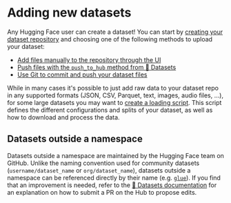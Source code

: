 # Adding new datasets

Any Hugging Face user can create a dataset! You can start by [creating your dataset repository](https://huggingface.co/new-dataset) and choosing one of the following methods to upload your dataset:

* [Add files manually to the repository through the UI](https://huggingface.co/docs/datasets/upload_dataset#upload-your-files)
* [Push files with the `push_to_hub` method from 🤗 Datasets](https://huggingface.co/docs/datasets/upload_dataset#upload-from-python)
* [Use Git to commit and push your dataset files](https://huggingface.co/docs/datasets/share#clone-the-repository)

While in many cases it's possible to just add raw data to your dataset repo in any supported formats (JSON, CSV, Parquet, text, images, audio files, …), for some large datasets you may want to [create a loading script](https://huggingface.co/docs/datasets/dataset_script#create-a-dataset-loading-script). This script defines the different configurations and splits of your dataset, as well as how to download and process the data.

## Datasets outside a namespace

Datasets outside a namespace are maintained by the Hugging Face team on GitHub. Unlike the naming convention used for community datasets (`username/dataset_name` or `org/dataset_name`), datasets outside a namespace can be referenced directly by their name (e.g. [`glue`](https://huggingface.co/datasets/glue)). If you find that an improvement is needed, refer to the [🤗 Datasets documentation](https://huggingface.co/docs/datasets/main/en/share#datasets-on-github-legacy) for an explanation on how to submit a PR on the Hub to propose edits.